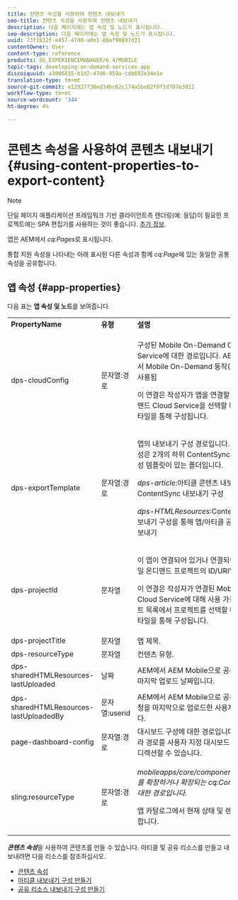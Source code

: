 ```yaml
---
title: 컨텐츠 속성을 사용하여 컨텐츠 내보내기
seo-title: 컨텐츠 속성을 사용하여 컨텐츠 내보내기
description: 다음 페이지에는 앱 속성 및 노드가 표시됩니다.
seo-description: 다음 페이지에는 앱 속성 및 노드가 표시됩니다.
uuid: 73f1832f-e457-47d0-a0e1-80af90897d31
contentOwner: User
content-type: reference
products: SG_EXPERIENCEMANAGER/6.4/MOBILE
topic-tags: developing-on-demand-services-app
discoiquuid: a3006835-b1d2-47d6-959a-cdb692e34e1e
translation-type: tm+mt
source-git-commit: e13927738ed34bc62c174a5be02f0f1d707e3012
workflow-type: tm+mt
source-wordcount: '344'
ht-degree: 4%

---
```



# 콘텐츠 속성을 사용하여 콘텐츠 내보내기{#using-content-properties-to-export-content}

>[!NOTE]
>
>단일 페이지 애플리케이션 프레임워크 기반 클라이언트측 렌더링(예: 응답)이 필요한 프로젝트에는 SPA 편집기를 사용하는 것이 좋습니다. [추가 정보](/help/sites-developing/spa-overview.md).

앱은 AEM에서 *cq:Pages*&#x200B;로 표시됩니다.

통합 지원 속성을 나타내는 아래 표시된 다른 속성과 함께 *cq:Page*&#x200B;에 있는 동일한 공통 속성을 공유합니다.

## 앱 속성 {#app-properties}

다음 표는 **앱 속성 및 노드**&#x200B;를 보여줍니다.

<table>
 <tbody>
  <tr>
   <td><strong>PropertyName</strong></td>
   <td><strong>유형</strong></td>
   <td><strong>설명</strong></td>
  </tr>
  <tr>
   <td>dps-cloudConfig</td>
   <td>문자열:경로</td>
   <td><p>구성된 Mobile On-Demand Cloud Service에 대한 경로입니다. AEM Mobile에서 Mobile On-Demand 동작(API 호출)에 사용됨</p> <p>이 연결은 작성자가 앱을 연결할 모바일 온디맨드 Cloud Service을 선택할 때 연결 관리 타일을 통해 구성됩니다.</p> </td>
  </tr>
  <tr>
   <td>dps-exportTemplate</td>
   <td>문자열:경로</td>
   <td><p>앱의 내보내기 구성 경로입니다. 내보내기 구성은 2개의 하위 ContentSync 내보내기 구성 템플릿이 있는 폴더입니다.</p> <p><i>dps-article</i>:아티클 콘텐츠 내보내기를 위한 ContentSync 내보내기 구성</p> <p><i>dps-HTMLResources</i>:ContentSync 내보내기 구성을 통해 앱/아티클 공유 리소스 내보내기</p> </td>
  </tr>
  <tr>
   <td>dps-projectId</td>
   <td>문자열</td>
   <td><p>이 앱이 연결되어 있거나 연결되어 있는 모바일 온디맨드 프로젝트의 ID/URI입니다.</p> <p>이 연결은 작성자가 연결된 Mobile 온디맨드 Cloud Service에 대해 사용 가능한 프로젝트 목록에서 프로젝트를 선택할 때 연결 관리 타일을 통해 구성됩니다.</p> </td>
  </tr>
  <tr>
   <td>dps-projectTitle</td>
   <td>문자열</td>
   <td>앱 제목.</td>
  </tr>
  <tr>
   <td>dps-resourceType</td>
   <td>문자열</td>
   <td>컨텐츠 유형.</td>
  </tr>
  <tr>
   <td>dps-sharedHTMLResources-lastUploaded</td>
   <td>날짜</td>
   <td>AEM에서 AEM Mobile으로 공유 리소스의 마지막 업로드 날짜입니다.</td>
  </tr>
  <tr>
   <td>dps-sharedHTMLResources-lastUploadedBy</td>
   <td>문자열:userid</td>
   <td>AEM에서 AEM Mobile으로 공유 리소스 요청을 마지막으로 업로드한 사용자의 ID입니다.</td>
  </tr>
  <tr>
   <td>page-dashboard-config</td>
   <td>문자열:경로</td>
   <td>대시보드 구성에 대한 경로입니다. 필요에 따라 경로를 사용자 지정 대시보드 구성으로 리디렉션할 수 있습니다.</td>
  </tr>
  <tr>
   <td>sling:resourceType</td>
   <td>문자열:경로</td>
   <td><p><i>mobileapps/core/components/instance를 확장하거나 확장되는 cq:Component에 대한 경로입니다.</i></p> <p>앱 카탈로그에서 현재 상태 및 렌더링을 제공합니다.</p> </td>
  </tr>
 </tbody>
</table>

***콘텐츠 속성***&#x200B;을 사용하여 콘텐츠를 만들 수 있습니다. 아티클 및 공유 리소스를 만들고 내보내려면 다음 리소스를 참조하십시오.

* [콘텐츠 속성](/help/mobile/content-properties.md)
* [아티클 내보내기 구성 만들기](/help/mobile/creating-article-export-configuration.md)
* [공유 리소스 내보내기 구성 만들기](/help/mobile/creating-shared-resources-export-configuration.md)
